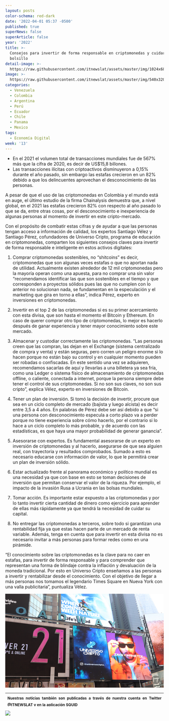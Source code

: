 ```yaml
---
layout: posts
color-schema: red-dark
date: '2022-04-01 05:37 -0500'
published: true
superNews: false
superArticle: false
year: '2022'
title: >-
  Consejos para invertir de forma responsable en criptomonedas y cuidar su
  bolsillo
detail-image: >-
  https://raw.githubusercontent.com/itnewslat/assets/master/img/1024x680/promo-crypto-g.jpg
image: >-
  https://raw.githubusercontent.com/itnewslat/assets/master/img/540x320/promo-crypto-p.jpg
categories:
  - Venezuela
  - Colombia
  - Argentina
  - Perú
  - Ecuador
  - Chile
  - Panama
  - Mexico
tags:
  - Economía Digital
week: '13'
---
```

- En el 2021 el volumen total de transacciones mundiales fue de 567% más que la cifra de 2020, es decir de US$15,8 billones.
- Las transacciones ilícitas con criptoactivos disminuyeron a 0,15% durante el año pasado, sin embargo las estafas crecieron en un 82% debido a que los delincuentes aprovechan el desconocimiento de las personas.

A pesar de que el uso de las criptomonedas en Colombia y el mundo está en auge, el último estudio de la firma Chainalysis demuestra que, a nivel global, en el 2021 las estafas crecieron 82% con respecto al año pasado lo que se da, entre otras cosas, por el desconocimiento e inexperiencia de algunas personas al momento de invertir en este cripto-mercado.

Con el propósito de combatir estas cifras y de ayudar a que las personas tengan acceso a información de calidad, los expertos Santiago Vélez y Santiago Pérez, cofundadores de Universo Cripto, programa de educación en criptomonedas, comparten los siguientes consejos claves para invertir de forma responsable e inteligente en estos activos digitales:

1.	Comprar criptomonedas sostenibles, no “shitcoins” es decir, criptomonedas que son algunas veces estafas o que no aportan nada de utilidad. Actualmente existen alrededor de 12 mil criptomonedas pero la mayoría operan como una apuesta, para no comprar una sin valor “recomendamos identificar las que son sostenibles en el tiempo y que corresponden a proyectos sólidos pues las que no cumplen con lo anterior no solucionan nada, se fundamentan en la especulación y el marketing que gira en torno a ellas”, indica Pérez, experto en inversiones en criptomonedas.

2.	Invertir en el top 2 de las criptomonedas si es su primer acercamiento con esta divisa, que son hasta el momento el Bitcoin y Ethereum. En caso de querer comprar otro tipo de criptomonedas, lo mejor es hacerlo después de ganar experiencia y tener mayor conocimiento sobre este mercado. 

3.	Almacenar y custodiar correctamente las criptomonedas. “Las personas creen que las compran, las dejan en el Exchange (sistema centralizado de compra y venta)  y están seguras, pero corren un peligro enorme si lo hacen porque no están bajo su control y en cualquier momento pueden ser robadas o confiscadas. En este sentido una vez se adquieren, recomendamos sacarlas de aquí y llevarlas a una billetera ya sea fría, como una Ledger o sistema físico de almacenamiento de criptomonedas offline, o caliente, conectada a internet, porque la persona siempre debe tener el control de sus criptomonedas. Si no son sus claves, no son sus cripto”, explica Vélez, experto en inversiones de Bitcoin.

4.	Tener un plan de inversión. Si tomó la decisión de invertir, procure que sea en un ciclo completo de mercado (bajista y luego alcista) es decir entre 3,5 a 4 años. En palabras de Pérez debe ser así debido a que “si una persona con desconocimiento especula a corto plazo va a perder porque no tiene experiencia sobre cómo hacerlo, por el contrario si lo hace a un ciclo completo lo más probable, y de acuerdo con las estadísticas, es que haya una mayor probabilidad de generar ganancia”. 

5.	Asesorarse con expertos. Es fundamental asesorarse de un experto en inversión de criptomonedas y al hacerlo, asegurarse de que sea alguien real, con trayectoria y resultados comprobados. Sumado a esto es necesario educarse con información de valor, lo que le permitirá crear un plan de inversión sólido. 

6.	Estar actualizado frente al panorama económico y político mundial es una necesidad ya que con base en esto se toman decisiones de inversión que permitan conservar el valor de la riqueza. Por ejemplo, el impacto de la invasión Rusa a Ucrania en las bolsas mundiales.

7.	Tomar acción. Es importante estar expuesto a las criptomonedas y por lo tanto invertir cierta cantidad de dinero como ejercicio para aprender de ellas más rápidamente ya que tendrá la necesidad de cuidar su capital. 

8.	No entregar las criptomonedas a terceros, sobre todo si garantizan una rentabilidad fija ya que estas hacen parte de un mercado de renta variable. Además, tenga en cuenta que para invertir en esta divisa no es necesario invitar a más personas para formar redes como en una pirámide.

“El conocimiento sobre las criptomonedas es la clave para no caer en estafas, para invertir de forma responsable y para comprender que representan una forma de blindaje contra la inflación y devaluación de la moneda tradicional. Por esto en Universo Cripto enseñamos a las personas a invertir y rentabilizar desde el conocimiento. Con el objetivo de llegar a más personas nos tomamos el legendario Times Square en Nueva York con una valla publicitaria”, puntualiza Vélez.

![](https://raw.githubusercontent.com/itnewslat/assets/master/img/540x320/promo-crypto-p.jpg)

<table style="height: 42px;" width="569">
<tbody>
<tr>
<td style="text-align: justify;"><sub><strong>Nuestras noticias también son publicadas a través de nuestra cuenta en Twitter <a href="https://twitter.com/itnewslat?lang=es">@ITNEWSLAT</a> y en la aplicación <a href="https://squidapp.co/en/">SQUID</a></strong></sub></td>
</tr>
</tbody>
</table>

<img src="https://tracker.metricool.com/c3po.jpg?hash=56f88a41e39ab42c063cc51676587a04"/>